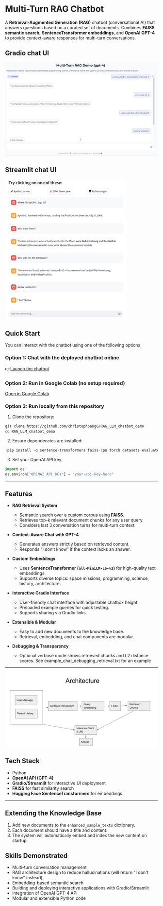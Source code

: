 # Multi-Turn RAG Chatbot

A **Retrieval-Augmented Generation (RAG)** chatbot (conversational AI) that answers questions based on a curated set of documents. Combines **FAISS semantic search**, **SentenceTransformer embeddings**, and **OpenAI GPT-4** to provide context-aware responses for multi-turn conversations.
## Gradio chat UI
![Multi-Turn RAG Demo with gradio chat UI](multi-turn_RAG_demo.png)

## Streamlit chat UI
<img src="rag_llm_streamlit.png" alt="Multi-Turn RAG Demo with Streamlit chat UI" width="400"/>

## Quick Start

You can interact with the chatbot using one of the following options:

### Option 1: Chat with the deployed chatbot online
👉[Launch the chatbot](https://cp-rag-llm.streamlit.app/)

### Option 2: Run in Google Colab (no setup required)
[Open in Google Colab](https://colab.research.google.com/drive/1aetVpiI01FlGcQmJQE32crX949Ft0qi0?usp=sharing)

### Option 3: Run locally from this repository
1. Clone the repository:

```bash
git clone https://github.com/christophpang6/RAG_LLM_chatbot_demo
cd RAG_LLM_chatbot_demo
```

2. Ensure dependencies are installed:

```python
!pip install -q sentence-transformers faiss-cpu torch datasets evaluate rouge-score openai gradio
```
3. Set your OpenAI API key:

```python
import os
os.environ["OPENAI_API_KEY"] = "your-api-key-here"
```



---

## Features

- **RAG Retrieval System**  
  - Semantic search over a custom corpus using **FAISS**.  
  - Retrieves top-k relevant document chunks for any user query.  
  - Considers last 3 conversation turns for multi-turn context.

- **Context-Aware Chat with GPT-4**  
  - Generates answers strictly based on retrieved content.  
  - Responds “I don’t know” if the context lacks an answer.  

- **Custom Embeddings**  
  - Uses **SentenceTransformer (`all-MiniLM-L6-v2`)** for high-quality text embeddings.  
  - Supports diverse topics: space missions, programming, science, history, architecture.  

- **Interactive Gradio Interface**  
  - User-friendly chat interface with adjustable chatbox height.  
  - Preloaded example queries for quick testing.  
  - Supports sharing via Gradio links.  

- **Extensible & Modular**  
  - Easy to add new documents to the knowledge base.  
  - Retrieval, embedding, and chat components are modular.  

- **Debugging & Transparency**  
  - Optional verbose mode shows retrieved chunks and L2 distance scores. See example_chat_debugging_retrieval.txt for an example

---

![architecture](architecture.png)


## Tech Stack

- Python  
- **OpenAI API (GPT-4)**  
- **Gradio/Streamlit** for interactive UI deployment
- **FAISS** for fast similarity search  
- **Hugging Face SentenceTransformers** for embeddings  

---


## Extending the Knowledge Base

1. Add new documents to the `enhanced_sample_texts` dictionary.  
2. Each document should have a title and content.  
3. The system will automatically embed and index the new content on startup.  


## Skills Demonstrated

- Multi-turn conversation management  
- RAG architecture design to reduce hallucinations (will return "I don't know" instead)
- Embedding-based semantic search  
- Building and deploying interactive applications with Gradio/Streamlit
- Integration of OpenAI GPT-4 API  
- Modular and extensible Python code  
